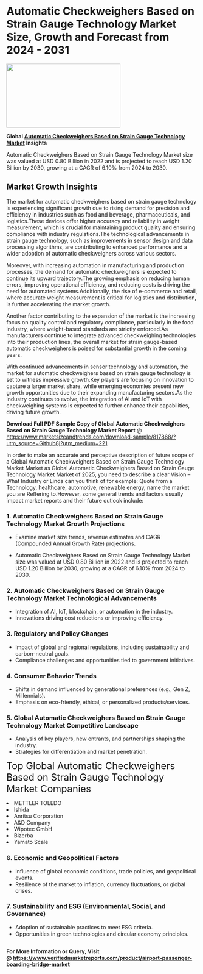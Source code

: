 <H1>Automatic Checkweighers Based on Strain Gauge Technology Market Size, Growth and Forecast from 2024 - 2031</H1><img class="aligncenter size-medium wp-image-584254" src="https://thirdeyenews.in/wp-content/uploads/2024/09/Global-Market-Research-300x168.jpeg" alt="" width="300" height="168" /><p><strong>Global&nbsp;<a href="https://www.marketsizeandtrends.com/download-sample/817868/?utm_source=Github8j?utm_medium=221">Automatic Checkweighers Based on Strain Gauge Technology Market</a> Insights</strong></p><p>Automatic Checkweighers Based on Strain Gauge Technology Market size was valued at USD 0.80 Billion in 2022 and is projected to reach USD 1.20 Billion by 2030, growing at a CAGR of 6.10% from 2024 to 2030.</p><p><!DOCTYPE html> <html lang="en"> <head> <meta charset="UTF-8"> <meta name="viewport" content="width=device-width, initial-scale=1.0"> <title>Automatic Checkweighers Based on Strain Gauge Technology Market Growth Insights</title> </head> <body> <h2>Market Growth Insights</h2> <p>The market for automatic checkweighers based on strain gauge technology is experiencing significant growth due to rising demand for precision and efficiency in industries such as food and beverage, pharmaceuticals, and logistics.These devices offer higher accuracy and reliability in weight measurement, which is crucial for maintaining product quality and ensuring compliance with industry regulations.The technological advancements in strain gauge technology, such as improvements in sensor design and data processing algorithms, are contributing to enhanced performance and a wider adoption of automatic checkweighers across various sectors.</p> <p>Moreover, with increasing automation in manufacturing and production processes, the demand for automatic checkweighers is expected to continue its upward trajectory.The growing emphasis on reducing human errors, improving operational efficiency, and reducing costs is driving the need for automated systems.Additionally, the rise of e-commerce and retail, where accurate weight measurement is critical for logistics and distribution, is further accelerating the market growth.</p> <p>Another factor contributing to the expansion of the market is the increasing focus on quality control and regulatory compliance, particularly in the food industry, where weight-based standards are strictly enforced.As manufacturers continue to integrate advanced checkweighing technologies into their production lines, the overall market for strain gauge-based automatic checkweighers is poised for substantial growth in the coming years.</p> <p>With continued advancements in sensor technology and automation, the market for automatic checkweighers based on strain gauge technology is set to witness impressive growth.Key players are focusing on innovation to capture a larger market share, while emerging economies present new growth opportunities due to their expanding manufacturing sectors.As the industry continues to evolve, the integration of AI and IoT with checkweighing systems is expected to further enhance their capabilities, driving future growth.</p> <p><span class=""><strong>Download Full PDF Sample Copy of Global Automatic Checkweighers Based on Strain Gauge Technology Market Report</strong> @ <a href="https://www.marketsizeandtrends.com/download-sample/817868/?utm_source=Github8j?utm_medium=221" target="_blank">https://www.marketsizeandtrends.com/download-sample/817868/?utm_source=Github8j?utm_medium=221</a></span></p><p>In order to make an accurate and perceptive description of future scope of a Global&nbsp;Automatic Checkweighers Based on Strain Gauge Technology Market Market as Global&nbsp;Automatic Checkweighers Based on Strain Gauge Technology Market Market of 2025, you need to describe a clear Vision &ndash; What Industry or Linda can you think of for example: Quote from a Technology, healthcare, automotive, renewable energy, name the market you are Reffering to.However, some general trends and factors usually impact market reports and their future outlook include:</p><h3>1.&nbsp;<strong>Automatic Checkweighers Based on Strain Gauge Technology Market Growth Projections</strong></h3><ul><li>Examine market size trends, revenue estimates and CAGR (Compounded Annual Growth Rate) projections.</li><li><p>Automatic Checkweighers Based on Strain Gauge Technology Market size was valued at USD 0.80 Billion in 2022 and is projected to reach USD 1.20 Billion by 2030, growing at a CAGR of 6.10% from 2024 to 2030.</p></li></ul><h3>2.&nbsp;<strong>Automatic Checkweighers Based on Strain Gauge Technology Market Technological Advancements</strong></h3><ul><li>Integration of AI, IoT, blockchain, or automation in the industry.</li><li>Innovations driving cost reductions or improving efficiency.</li></ul><h3>3.&nbsp;<strong>Regulatory and Policy Changes</strong></h3><ul><li>Impact of global and regional regulations, including sustainability and carbon-neutral goals.</li><li>Compliance challenges and opportunities tied to government initiatives.</li></ul><h3>4.&nbsp;<strong>Consumer Behavior Trends</strong></h3><ul><li>Shifts in demand influenced by generational preferences (e.g., Gen Z, Millennials).</li><li>Emphasis on eco-friendly, ethical, or personalized products/services.</li></ul><h3>5.&nbsp;<strong>Global Automatic Checkweighers Based on Strain Gauge Technology Market Competitive Landscape</strong></h3><ul><li>Analysis of key players, new entrants, and partnerships shaping the industry.</li><li>Strategies for differentiation and market penetration.</li></ul><p data-pm-slice="1 1 []"><span style="color: inherit; font-family: inherit; font-size: 25px;">Top Global Automatic Checkweighers Based on Strain Gauge Technology Market Companies</span></p><div class="" data-test-id=""><p><li>METTLER TOLEDO</li><li> Ishida</li><li> Anritsu Corporation</li><li> A&D Company</li><li> Wipotec GmbH</li><li> Bizerba</li><li> Yamato Scale</li></p></div><h3>6.&nbsp;<strong>Economic and Geopolitical Factors</strong></h3><ul><li>Influence of global economic conditions, trade policies, and geopolitical events.</li><li>Resilience of the market to inflation, currency fluctuations, or global crises.</li></ul><h3>7.&nbsp;<strong>Sustainability and ESG (Environmental, Social, and Governance)</strong></h3><ul><li>Adoption of sustainable practices to meet ESG criteria.</li><li>Opportunities in green technologies and circular economy principles.</li></ul><h2><strong style="font-size: 14px;">For More Information or Query, Visit @&nbsp;</strong><a style="background-color: #ffffff; font-size: 14px;" href="https://www.marketsizeandtrends.com/report/automatic-checkweighers-based-on-strain-gauge-technology-market/" target="_blank">https://www.verifiedmarketreports.com/product/airport-passenger-boarding-bridge-market</a></h2>